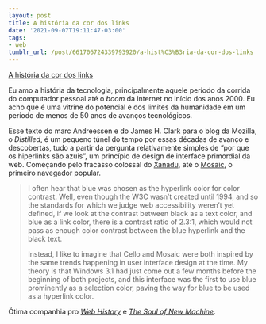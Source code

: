 ```yaml
---
layout: post
title: A história da cor dos links
date: '2021-09-07T19:11:47-03:00'
tags:
- web
tumblr_url: /post/661706724339793920/a-hist%C3%B3ria-da-cor-dos-links
---
```

[A história da cor dos links](https://blog.mozilla.org/en/internet-culture/deep-dives/why-are-hyperlinks-blue/?utm_source=pocket_mylist)  

Eu amo a história da tecnologia, principalmente aquele período da corrida do computador pessoal até o _boom_ da internet no início dos anos 2000. Eu acho que é uma vitrine do potencial e dos limites da humanidade em um período de menos de 50 anos de avanços tecnológicos.

Esse texto do marc Andreessen e do James H. Clark para o blog da Mozilla, o _Distilled_, é um pequeno túnel do tempo por essas décadas de avanço e descobertas, tudo a partir da pergunta relativamente simples de “por que os hiperlinks são azuis”, um princípio de design de interface primordial da web. Começando pelo fracasso colossal do [Xanadu](https://www.wired.com/1995/06/xanadu/), até o [Mosaic](https://en.wikipedia.org/wiki/Mosaic_(web_browser)), o primeiro navegador popular.

> I often hear that blue was chosen as the hyperlink color for color contrast. Well, even though the W3C wasn’t created until 1994, and so the standards for which we judge web accessibility weren’t yet defined, if we look at the contrast between black as a text color, and blue as a link color, there is a contrast ratio of 2.3:1, which would not pass as enough color contrast between the blue hyperlink and the black text.
> 
> Instead, I like to imagine that Cello and Mosaic were both inspired by the same trends happening in user interface design at the time. My theory is that Windows 3.1 had just come out a few months before the beginning of both projects, and this interface was the first to use blue prominently as a selection color, paving the way for blue to be used as a hyperlink color.

Ótima companhia pro [_Web History_](https://paomortadela.com.br/post/658145457832443904/) e [_The Soul of New Machine_](https://paomortadela.com.br/post/658073696923156480/).

